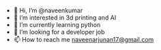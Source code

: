 - 👋 Hi, I’m @naveenkumar
- 👀 I’m interested in 3d printing and AI
- 🌱 I’m currently learning python
- 💞️ I’m looking for a developer job
- 📫 How to reach me naveenarjunan17@gmail.com

<!---
naveenkumar1717/naveenkumar1717 is a ✨ special ✨ repository because its `README.md` (this file) appears on your GitHub profile.
You can click the Preview link to take a look at your changes.
--->
